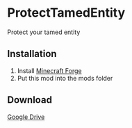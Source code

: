 # ProtectTamedEntity
Protect your tamed entity

## Installation
1. Install [Minecraft Forge](https://files.minecraftforge.net/)
2. Put this mod into the mods folder

## Download
[Google Drive](https://drive.google.com/open?id=1JOv9Jx-V0BbIBbdUPinmfrtfHPFUIO-5)
